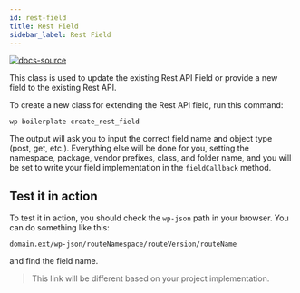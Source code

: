 ```yaml
---
id: rest-field
title: Rest Field
sidebar_label: Rest Field
---
```


[![docs-source](https://img.shields.io/badge/source-eigthshift--libs-blue?style=for-the-badge&logo=php&labelColor=2a2a2a)](https://github.com/hhftechtips/eightshift-libs/tree/3.0.0/)

This class is used to update the existing Rest API Field or provide a new field to the existing Rest API.

To create a new class for extending the Rest API field, run this command:

`wp boilerplate create_rest_field`

The output will ask you to input the correct field name and object type (post, get, etc.). Everything else will be done for you, setting the namespace, package, vendor prefixes, class, and folder name, and you will be set to write your field implementation in the `fieldCallback` method.

## Test it in action

To test it in action, you should check the `wp-json` path in your browser. You can do something like this:

`domain.ext/wp-json/routeNamespace/routeVersion/routeName`

and find the field name.

> This link will be different based on your project implementation.
